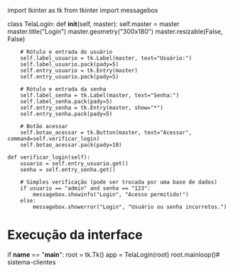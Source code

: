 import tkinter as tk
from tkinter import messagebox

class TelaLogin:
    def __init__(self, master):
        self.master = master
        master.title("Login")
        master.geometry("300x180")
        master.resizable(False, False)

        # Rótulo e entrada do usuário
        self.label_usuario = tk.Label(master, text="Usuário:")
        self.label_usuario.pack(pady=5)
        self.entry_usuario = tk.Entry(master)
        self.entry_usuario.pack(pady=5)

        # Rótulo e entrada da senha
        self.label_senha = tk.Label(master, text="Senha:")
        self.label_senha.pack(pady=5)
        self.entry_senha = tk.Entry(master, show="*")
        self.entry_senha.pack(pady=5)

        # Botão acessar
        self.botao_acessar = tk.Button(master, text="Acessar", command=self.verificar_login)
        self.botao_acessar.pack(pady=10)

    def verificar_login(self):
        usuario = self.entry_usuario.get()
        senha = self.entry_senha.get()

        # Simples verificação (pode ser trocada por uma base de dados)
        if usuario == "admin" and senha == "123":
            messagebox.showinfo("Login", "Acesso permitido!")
        else:
            messagebox.showerror("Login", "Usuário ou senha incorretos.")

# Execução da interface
if __name__ == "__main__":
    root = tk.Tk()
    app = TelaLogin(root)
    root.mainloop()# sistema-clientes
